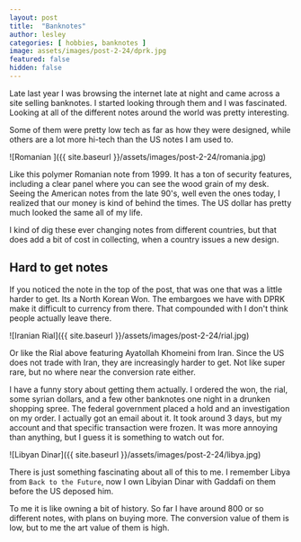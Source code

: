 ```yaml
---
layout: post
title:  "Banknotes"
author: lesley
categories: [ hobbies, banknotes ]
image: assets/images/post-2-24/dprk.jpg
featured: false
hidden: false
---
```


Late last year I was browsing the internet late at night and came across a site selling banknotes. I started looking through them and I was fascinated. Looking at all of the different notes around the world was pretty interesting. 

Some of them were pretty low tech as far as how they were designed, while others are a lot more hi-tech than the US notes I am used to. 

![Romanian ]({{ site.baseurl }}/assets/images/post-2-24/romania.jpg)


Like this polymer Romanian note from 1999. It has a ton of security features, including a clear panel where you can see the wood grain of my desk. Seeing the American notes from the late 90's, well even the ones today, I realized that our money is kind of behind the times. The US dollar has pretty much looked the same all of my life. 

I kind of dig these ever changing notes from different countries, but that does add a bit of cost in collecting, when a country issues a new design. 

## Hard to get notes

If you noticed the note in the top of the post, that was one that was a little harder to get. Its a North Korean Won. The embargoes we have with DPRK make it difficult to currency from there. That compounded with I don't think people actually leave there. 

![Iranian Rial]({{ site.baseurl }}/assets/images/post-2-24/rial.jpg)

Or like the Rial above featuring Ayatollah Khomeini from Iran. Since the US does not trade with Iran, they are increasingly harder to get. Not like super rare, but no where near the conversion rate either. 

I have a funny story about getting them actually. I ordered the won, the rial, some syrian dollars, and a few other banknotes one night in a drunken shopping spree. The federal government placed a hold and an investigation on my order. I actually got an email about it. It took around 3 days, but my account and that specific transaction were frozen. It was more annoying than anything, but I guess it is something to watch out for. 

![Libyan Dinar]({{ site.baseurl }}/assets/images/post-2-24/libya.jpg)


There is just something fascinating about all of this to me. I remember Libya from `Back to the Future`, now I own Libyian Dinar with Gaddafi on them before the US deposed him. 

To me it is like owning a bit of history. So far I have around 800 or so different notes, with plans on buying more. The conversion value of them is low, but to me the art value of them is high. 